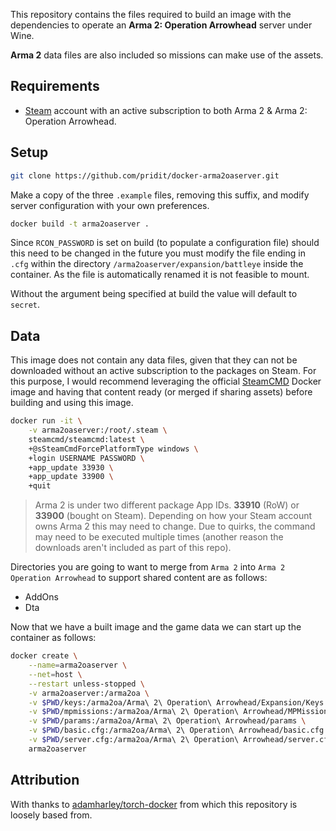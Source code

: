 This repository contains the files required to build an image with the dependencies to operate an **Arma 2: Operation Arrowhead** server under Wine.

**Arma 2** data files are also included so missions can make use of the assets.

## Requirements
* [Steam](https://store.steampowered.com/about/) account with an active subscription to both Arma 2 & Arma 2: Operation Arrowhead.

## Setup
```bash
git clone https://github.com/pridit/docker-arma2oaserver.git
```

Make a copy of the three `.example` files, removing this suffix, and modify server configuration with your own preferences.

```bash
docker build -t arma2oaserver .
```

Since `RCON_PASSWORD` is set on build (to populate a configuration file) should this need to be changed in the future you must modify the file ending in `.cfg` within the directory `/arma2oaserver/expansion/battleye` inside the container. As the file is automatically renamed it is not feasible to mount.

Without the argument being specified at build the value will default to `secret`.

## Data
This image does not contain any data files, given that they can not be downloaded without an active subscription to the packages on Steam. For this purpose, I would recommend leveraging the official [SteamCMD](https://hub.docker.com/r/steamcmd/steamcmd) Docker image and having that content ready (or merged if sharing assets) before building and using this image.

```bash
docker run -it \
    -v arma2oaserver:/root/.steam \
    steamcmd/steamcmd:latest \
    +@sSteamCmdForcePlatformType windows \
    +login USERNAME PASSWORD \
    +app_update 33930 \
    +app_update 33900 \
    +quit
```

>Arma 2 is under two different package App IDs. **33910** (RoW) or **33900** (bought on Steam). Depending on how your Steam account owns Arma 2 this may need to change. Due to quirks, the command may need to be executed multiple times (another reason the downloads aren't included as part of this repo).

Directories you are going to want to merge from `Arma 2` into `Arma 2 Operation Arrowhead` to support shared content are as follows:

- AddOns
- Dta

Now that we have a built image and the game data we can start up the container as follows:

```bash
docker create \
    --name=arma2oaserver \
    --net=host \
    --restart unless-stopped \
    -v arma2oaserver:/arma2oa \
    -v $PWD/keys:/arma2oa/Arma\ 2\ Operation\ Arrowhead/Expansion/Keys \
    -v $PWD/mpmissions:/arma2oa/Arma\ 2\ Operation\ Arrowhead/MPMissions \
    -v $PWD/params:/arma2oa/Arma\ 2\ Operation\ Arrowhead/params \
    -v $PWD/basic.cfg:/arma2oa/Arma\ 2\ Operation\ Arrowhead/basic.cfg \
    -v $PWD/server.cfg:/arma2oa/Arma\ 2\ Operation\ Arrowhead/server.cfg \
    arma2oaserver
```

## Attribution
With thanks to [adamharley/torch-docker](https://github.com/adamharley/torch-docker) from which this repository is loosely based from.
